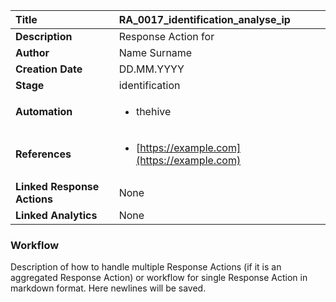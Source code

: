 | Title                       | RA_0017_identification_analyse_ip         |
|:----------------------------|:--------------------|
| **Description**             | Response Action for   |
| **Author**                  | Name Surname        |
| **Creation Date**           | DD.MM.YYYY |
| **Stage**                   | identification         |
| **Automation**              |<ul><li>thehive</li></ul> |
| **References**              |<ul><li>[https://example.com](https://example.com)</li></ul> |
| **Linked Response Actions** | None |
| **Linked Analytics**        | None |


### Workflow

Description of how to handle multiple Response Actions (if it is an aggregated Response Action) or workflow for single Response Action in markdown format.
Here newlines will be saved.  
